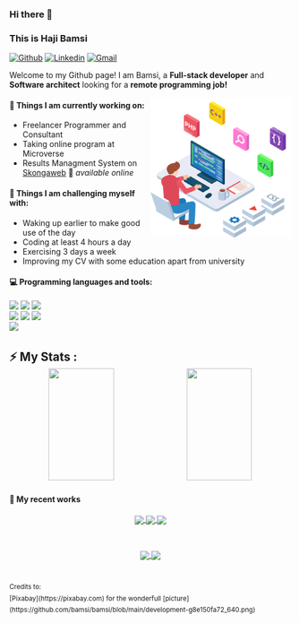 ### Hi there 👋 
### This is Haji Bamsi

[![Github](https://img.shields.io/badge/-Github-000?style=flat&logo=Github&logoColor=white)](https://github.com/bamsi)
[![Linkedin](https://img.shields.io/badge/-LinkedIn-blue?style=flat&logo=Linkedin&logoColor=white)](https://www.linkedin.com/in/haji-bamsi-17327726/)
[![Gmail](https://img.shields.io/badge/-Gmail-c14438?style=flat&logo=Gmail&logoColor=white)](mailto:hibamsi@gmail.com)

Welcome to my Github page! I am Bamsi, a **Full-stack developer** and **Software architect** looking for a **remote programming job!**  

<img align="right" alt="img" src="https://github.com/bamsi/bamsi/blob/main/development-g8e150fa72_640.png" width="50%" height="auto" />


#### 🌱 Things I am currently working on: 
- Freelancer Programmer and Consultant
- Taking online program at Microverse
- Results Managment System on [Skongaweb](https://skongaweb.com) 🚀 *available online*

#### :muscle: Things I am challenging myself with:
- Waking up earlier to make good use of the day
- Coding at least 4 hours a day
- Exercising 3 days a week
- Improving my CV with some education apart from university

#### :computer: Programming languages and tools: 
<p>

<code><img width="10%" src="https://www.vectorlogo.zone/logos/javascript/javascript-ar21.svg"></code>
<code><img width="10%" src="https://www.vectorlogo.zone/logos/php/php-ar21.svg"></code>
<code><img width="10%" src="https://www.vectorlogo.zone/logos/angular/angular-ar21.svg"></code>
<br />
<code><img width="10%" src="https://www.vectorlogo.zone/logos/mysql/mysql-ar21.svg"></code>
<code><img width="10%" src="https://www.vectorlogo.zone/logos/postgresql/postgresql-ar21.svg"></code>
<code><img width="10%" src="https://www.vectorlogo.zone/logos/getbootstrap/getbootstrap-ar21.svg"></code>
<br />
<code><img width="10%" src="https://www.vectorlogo.zone/logos/git-scm/git-scm-ar21.svg"></code>
</p>

<h2>⚡ My Stats :
<div align="center">
  <img height="200" width="48%"  src="https://github-readme-stats-eight-theta.vercel.app/api?username=bamsi&show_icons=true&theme=default"/>
  <img height="200" width="48%" src="https://github-readme-stats.vercel.app/api/top-langs/?username=bamsi&show_icons=true&theme=default&layout=compact"/>
</div>

#### 🥇 My recent works
<div align="center">
<a href="https://github.com/bamsi/budget-app">
  <img align="center" width="48%" src="https://github-readme-stats.vercel.app/api/pin/?username=bamsi&repo=budget-app" />
</a>
<a href="https://github.com/bamsi/jukwaa">
  <img align="center" width="48%" src="https://github-readme-stats.vercel.app/api/pin/?username=bamsi&repo=jukwaa" />
</a>
<a href="https://github.com/bamsi/portfolio">
  <img align="center" width="48%" src="https://github-readme-stats.vercel.app/api/pin/?username=bamsi&repo=portfolio" />
</a>
  </div>
  <p>&nbsp;</p>
<div align="center">
  <a href="https://github.com/bamsi/skongaweb-ui">
  <img align="center" width="48%" src="https://github-readme-stats.vercel.app/api/pin/?username=bamsi&repo=skongaweb-ui" />
</a>
<a href="https://github.com/bamsi/awesome-books-1">
  <img align="center" width="48%" src="https://github-readme-stats.vercel.app/api/pin/?username=bamsi&repo=awesome-books-1" />
</a>
</div>
  <br/><br/>
<sub>Credits to: <br/>[Pixabay](https://pixabay.com) for the wonderfull [picture](https://github.com/bamsi/bamsi/blob/main/development-g8e150fa72_640.png)</sub>
